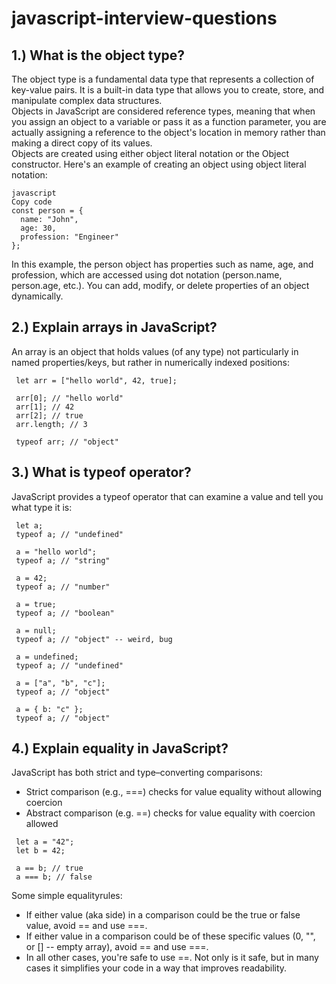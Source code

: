 # javascript-interview-questions

## 1.) What is the object type?
The object type is a fundamental data type that represents a collection of key-value pairs. It is a built-in data type that allows you to create, store, and manipulate complex data structures.<br/>
Objects in JavaScript are considered reference types, meaning that when you assign an object to a variable or pass it as a function parameter, you are actually assigning a reference to the object's location in memory rather than making a direct copy of its values.<br/>
Objects are created using either object literal notation or the Object constructor. Here's an example of creating an object using object literal notation:<br/>
```
javascript
Copy code
const person = {
  name: "John",
  age: 30,
  profession: "Engineer"
};
```
In this example, the person object has properties such as name, age, and profession, which are accessed using dot notation (person.name, person.age, etc.). You can add, modify, or delete properties of an object dynamically.

## 2.) Explain arrays in JavaScript?
An array is an object that holds values (of any type) not particularly in named properties/keys, but rather in numerically indexed positions:<br/>
```
 let arr = ["hello world", 42, true]; 
 
 arr[0]; // "hello world" 
 arr[1]; // 42 
 arr[2]; // true 
 arr.length; // 3 
 
 typeof arr; // "object"       
```

## 3.) What is typeof operator?
JavaScript provides a typeof operator that can examine a value and tell you what type it is:
```
 let a; 
 typeof a; // "undefined" 
 
 a = "hello world"; 
 typeof a; // "string" 
 
 a = 42;  
 typeof a; // "number" 
 
 a = true;  
 typeof a; // "boolean" 
 
 a = null;  
 typeof a; // "object" -- weird, bug 
 
 a = undefined;  
 typeof a; // "undefined" 
 
 a = ["a", "b", "c"]; 
 typeof a; // "object" 
 
 a = { b: "c" }; 
 typeof a; // "object"
```
## 4.) Explain equality in JavaScript?
JavaScript has both strict and type–converting comparisons:<br/>

- Strict comparison (e.g., ===) checks for value equality without allowing coercion<br/>
- Abstract comparison (e.g. ==) checks for value equality with coercion allowed<br/>
```
 let a = "42"; 
 let b = 42; 
 
 a == b; // true 
 a === b; // false 
```       
Some simple equalityrules:<br/>

- If either value (aka side) in a comparison could be the true or false value, avoid == and use ===.<br/>
- If either value in a comparison could be of these specific values (0, "", or [] -- empty array), avoid == and use ===.<br/>
- In all other cases, you're safe to use ==. Not only is it safe, but in many cases it simplifies your code in a way that improves readability.<br/>

